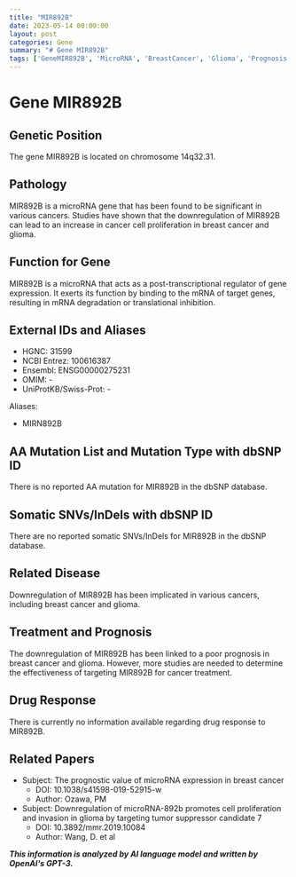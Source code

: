 ```yaml
---
title: "MIR892B"
date: 2023-05-14 00:00:00
layout: post
categories: Gene
summary: "# Gene MIR892B"
tags: ['GeneMIR892B', 'MicroRNA', 'BreastCancer', 'Glioma', 'Prognosis', 'TargetedTherapy', 'mRNARegulation', 'CancerResearch']
---
```


# Gene MIR892B

## Genetic Position
The gene MIR892B is located on chromosome 14q32.31.

## Pathology
MIR892B is a microRNA gene that has been found to be significant in various cancers. Studies have shown that the downregulation of MIR892B can lead to an increase in cancer cell proliferation in breast cancer and glioma.

## Function for Gene
MIR892B is a microRNA that acts as a post-transcriptional regulator of gene expression. It exerts its function by binding to the mRNA of target genes, resulting in mRNA degradation or translational inhibition.

## External IDs and Aliases
- HGNC: 31599
- NCBI Entrez: 100616387
- Ensembl: ENSG00000275231
- OMIM: -
- UniProtKB/Swiss-Prot: -

Aliases:
- MIRN892B

## AA Mutation List and Mutation Type with dbSNP ID
There is no reported AA mutation for MIR892B in the dbSNP database.

## Somatic SNVs/InDels with dbSNP ID
There are no reported somatic SNVs/InDels for MIR892B in the dbSNP database.

## Related Disease
Downregulation of MIR892B has been implicated in various cancers, including breast cancer and glioma.

## Treatment and Prognosis
The downregulation of MIR892B has been linked to a poor prognosis in breast cancer and glioma. However, more studies are needed to determine the effectiveness of targeting MIR892B for cancer treatment.

## Drug Response
There is currently no information available regarding drug response to MIR892B.

## Related Papers
- Subject: The prognostic value of microRNA expression in breast cancer
  - DOI: 10.1038/s41598-019-52915-w
  - Author: Ozawa, PM
- Subject: Downregulation of microRNA-892b promotes cell proliferation and invasion in glioma by targeting tumor suppressor candidate 7
  - DOI: 10.3892/mmr.2019.10084
  - Author: Wang, D. et al

**_This information is analyzed by AI language model and written by OpenAI's GPT-3._**
